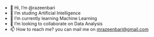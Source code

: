 - 👋 Hi, I’m @razeenbari
- 👀 I’m studing Artificial Intelligence
- 🌱 I’m currently learning Machine Learning
- 💞️ I’m looking to collaborate on Data Analysis
- 📫 How to reach me? you can mail me on mrazeenbari@gmail.com

<!---
razeenbari/razeenbari is a ✨ special ✨ repository because its `README.md` (this file) appears on your GitHub profile.
You can click the Preview link to take a look at your changes.
--->
